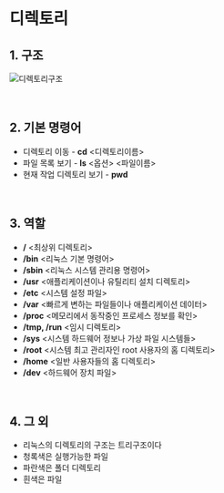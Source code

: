 # **디렉토리**

## **1. 구조**
![디렉토리구조](https://user-images.githubusercontent.com/80312713/149868639-c6a65271-6e48-4100-ae13-af6031385b20.png)

<br>

## **2. 기본 명령어**
* 디렉토리 이동 - **cd** <디렉토리이름>
* 파일 목록 보기 - **ls** <옵션> <파일이름>
* 현재 작업 디렉토리 보기 - **pwd**
<br>

## **3. 역할**
* **/** <최상위 디렉토리>
* **/bin** <리눅스 기본 명령어>
* **/sbin** <리눅스 시스템 관리용 명령어>
* **/usr** <애플리케이션이나 유틸리티 설치 디렉토리>
* **/etc** <시스템 설정 파일>
* **/var** <빠르게 변하는 파일들이나 애플리케이션 데이터>
* **/proc** <메모리에서 동작중인 프로세스 정보를 확인>
* **/tmp, /run** <임시 디렉토리>
* **/sys** <시스템 하드웨어 정보나 가상 파일 시스템들>
* **/root** <시스템 최고 관리자인 root 사용자의 홈 디렉토리>
* **/home** <일반 사용자들의 홈 디렉토리>
* **/dev** <하드웨어 장치 파일>
<br>

## **4. 그 외**
* 리눅스의 디렉토리의 구조는 트리구조이다
* 청록색은 실행가능한 파일
* 파란색은 폴더 디렉토리
* 흰색은 파일
